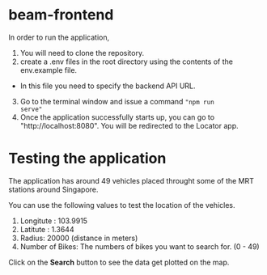 # beam-frontend

In order to run the application,

1. You will need to clone the repository.
2. create a .env files in the root directory using the contents of the env.example file.
  - In this file you need to specify the backend API URL.
3. Go to the terminal window and issue a command <code>"npm run serve"</code>
4. Once the application successfully starts up, you can go to "http://localhost:8080". You will be redirected to the Locator app.

# Testing the application

The application has around 49 vehicles placed throught some of the MRT stations around Singapore.

You can use the following values to test the location of the vehicles.

1. Longitute : 103.9915
2. Latitute : 1.3644
3. Radius: 20000 (distance in meters)
4. Number of Bikes: The numbers of bikes you want to search for. (0 - 49)

Click on the <b>Search</b> button to see the data get plotted on the map.

